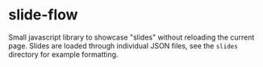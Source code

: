 # slide-flow

Small javascript library to showcase "slides" without reloading the current page.  Slides are loaded through individual JSON files, see the `slides` directory for example formatting.
